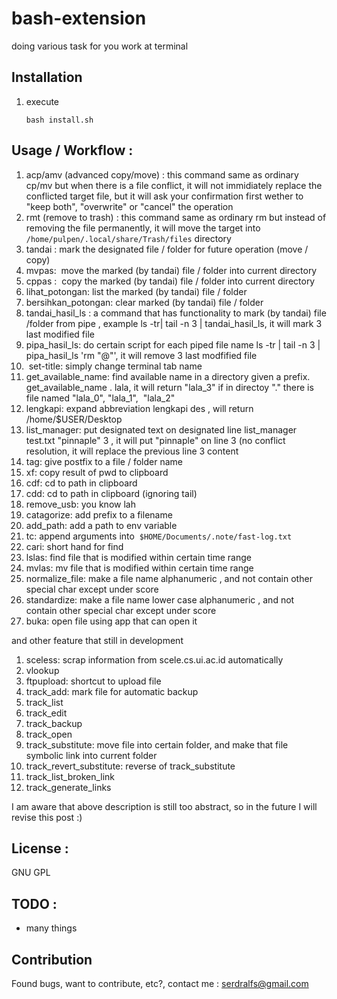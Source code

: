 # bash-extension

doing various task for you work at terminal

## Installation

1. execute 

    ``bash install.sh``

## Usage / Workflow : 

1. acp/amv (advanced copy/move) : this command same as ordinary cp/mv but when there is a file conflict, it will not immidiately replace the conflicted target file, but it will ask your confirmation first wether to "keep both", "overwrite" or "cancel" the operation
2. rmt (remove to trash) : this command same as ordinary rm but instead of removing the file permanently, it will move the target into `/home/pulpen/.local/share/Trash/files` directory
3. tandai : mark the designated file / folder for future operation (move / copy)
4. mvpas:  move the marked (by tandai) file / folder into current directory
5. cppas :  copy the marked (by tandai) file / folder into current directory
6. lihat_potongan: list the marked (by tandai) file / folder
7. bersihkan_potongan: clear marked (by tandai) file / folder
8. tandai_hasil_ls : a command that has functionality to mark (by tandai) file /folder from pipe , example
ls -tr| tail -n 3 | tandai_hasil_ls, it will mark 3 last modified file
9. pipa_hasil_ls: do certain script for each piped file name
ls -tr | tail -n 3 | pipa_hasil_ls 'rm "@"', it will remove 3 last modfified file
10.  set-title: simply change terminal tab name
11. get_available_name: find available name in a directory given a prefix.
get_available_name . lala,
it will return "lala_3" if in directoy "." there is file named "lala_0", "lala_1",  "lala_2"
12. lengkapi: expand abbreviation
lengkapi des , will return /home/$USER/Desktop
13. list_manager: put designated text on designated line
list_manager test.txt "pinnaple" 3 ,
it will put "pinnaple" on line 3 (no conflict resolution, it will replace the previous line 3 content
14. tag: give postfix to a file / folder name
15. xf: copy result of pwd to clipboard
16. cdf: cd to path in clipboard
17. cdd: cd to path in clipboard (ignoring tail)
18. remove_usb: you know lah
19. catagorize: add prefix to a filename
20. add_path: add a path to env variable
21. tc: append arguments into  `$HOME/Documents/.note/fast-log.txt`
22. cari: short hand for find
23. lslas: find file that is modified within certain time range
24. mvlas: mv file that is modified within certain time range
25. normalize_file: make a file name alphanumeric , and not contain other special char except under score
26. standardize: make a file name lower case alphanumeric , and not contain other special char except under score
27. buka: open file using app that can open it

and other feature that still in development
1. sceless: scrap information from scele.cs.ui.ac.id automatically
2. vlookup
3. ftpupload: shortcut to upload file
4. track_add: mark file for automatic backup
5. track_list
6. track_edit
7. track_backup
8. track_open
9. track_substitute: move file into certain folder, and make that file symbolic link into current folder
10. track_revert_substitute: reverse of track_substitute
11. track_list_broken_link
12. track_generate_links


I am aware that above description is still too abstract, so in the future I will revise this post :)



## License : 
GNU GPL


## TODO : 
- many things

## Contribution

Found bugs, want to contribute, etc?, 
contact me : serdralfs@gmail.com
